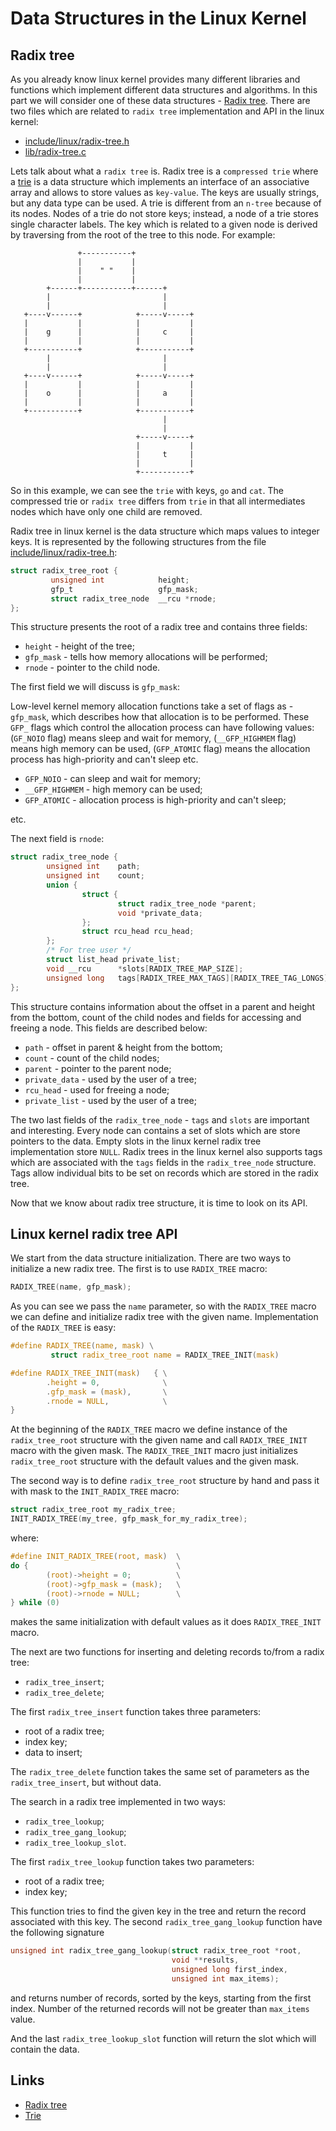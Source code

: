 Data Structures in the Linux Kernel
================================================================================

Radix tree
--------------------------------------------------------------------------------

As you already know linux kernel provides many different libraries and functions which implement different data structures and algorithms. In this part we will consider one of these data structures - [Radix tree](http://en.wikipedia.org/wiki/Radix_tree). There are two files which are related to `radix tree` implementation and API in the linux kernel:

* [include/linux/radix-tree.h](https://github.com/torvalds/linux/blob/master/include/linux/radix-tree.h)
* [lib/radix-tree.c](https://github.com/torvalds/linux/blob/master/lib/radix-tree.c)

Lets talk about what a `radix tree` is. Radix tree is a `compressed trie` where a [trie](http://en.wikipedia.org/wiki/Trie) is a data structure which implements an interface of an associative array and allows to store values as `key-value`. The keys are usually strings, but any data type can be used. A trie is different from an `n-tree` because of its nodes. Nodes of a trie do not store keys; instead, a node of a trie stores single character labels. The key which is related to a given node is derived by traversing from the root of the tree to this node. For example:


```
               +-----------+
               |           |
               |    " "    |
               |           |
        +------+-----------+------+
        |                         |
        |                         |
   +----v------+            +-----v-----+
   |           |            |           |
   |    g      |            |     c     |
   |           |            |           |
   +-----------+            +-----------+
        |                         |
        |                         |
   +----v------+            +-----v-----+
   |           |            |           |
   |    o      |            |     a     |
   |           |            |           |
   +-----------+            +-----------+
                                  |
                                  |
                            +-----v-----+
                            |           |
                            |     t     |
                            |           |
                            +-----------+
```

So in this example, we can see the `trie` with keys, `go` and `cat`. The compressed trie or `radix tree` differs from `trie` in that all intermediates nodes which have only one child are removed.

Radix tree in linux kernel is the data structure which maps values to integer keys. It is represented by the following structures from the file [include/linux/radix-tree.h](https://github.com/torvalds/linux/blob/master/include/linux/radix-tree.h):

```C
struct radix_tree_root {
         unsigned int            height;
         gfp_t                   gfp_mask;
         struct radix_tree_node  __rcu *rnode;
};
```

This structure presents the root of a radix tree and contains three fields:

* `height`   - height of the tree;
* `gfp_mask` - tells how memory allocations will be performed;
* `rnode`    - pointer to the child node.

The first field we will discuss is `gfp_mask`:

Low-level kernel memory allocation functions take a set of flags as - `gfp_mask`, which describes how that allocation is to be performed. These `GFP_` flags which control the allocation process can have following values: (`GF_NOIO` flag) means sleep and wait for memory, (`__GFP_HIGHMEM` flag) means high memory can be used, (`GFP_ATOMIC` flag) means the allocation process has high-priority and can't sleep etc.

* `GFP_NOIO` - can sleep and wait for memory;
* `__GFP_HIGHMEM` - high memory can be used;
* `GFP_ATOMIC` - allocation process is high-priority and can't sleep;

etc.

The next field is `rnode`:

```C
struct radix_tree_node {
        unsigned int    path;
        unsigned int    count;
        union {
                struct {
                        struct radix_tree_node *parent;
                        void *private_data;
                };
                struct rcu_head rcu_head;
        };
        /* For tree user */
        struct list_head private_list;
        void __rcu      *slots[RADIX_TREE_MAP_SIZE];
        unsigned long   tags[RADIX_TREE_MAX_TAGS][RADIX_TREE_TAG_LONGS];
};
```

This structure contains information about the offset in a parent and height from the bottom, count of the child nodes and fields for accessing and freeing a node. This fields are described below:

* `path` - offset in parent & height from the bottom;
* `count` - count of the child nodes;
* `parent` - pointer to the parent node;
* `private_data` - used by the user of a tree;
* `rcu_head` - used for freeing a node;
* `private_list` - used by the user of a tree;

The two last fields of the `radix_tree_node` - `tags` and `slots` are important and interesting. Every node can contains a set of slots which are store pointers to the data. Empty slots in the linux kernel radix tree implementation store `NULL`. Radix trees in the linux kernel also supports tags which are associated with the `tags` fields in the `radix_tree_node` structure. Tags allow individual bits to be set on records which are stored in the radix tree.

Now that we know about radix tree structure, it is time to look on its API.

Linux kernel radix tree API
---------------------------------------------------------------------------------

We start from the data structure initialization. There are two ways to initialize a new radix tree. The first is to use `RADIX_TREE` macro:

```C
RADIX_TREE(name, gfp_mask);
````

As you can see we pass the `name` parameter, so with the `RADIX_TREE` macro we can define and initialize radix tree with the given name. Implementation of the `RADIX_TREE` is easy:

```C
#define RADIX_TREE(name, mask) \
         struct radix_tree_root name = RADIX_TREE_INIT(mask)

#define RADIX_TREE_INIT(mask)   { \
        .height = 0,              \
        .gfp_mask = (mask),       \
        .rnode = NULL,            \
}
```

At the beginning of the `RADIX_TREE` macro we define instance of the `radix_tree_root` structure with the given name and call `RADIX_TREE_INIT` macro with the given mask. The `RADIX_TREE_INIT` macro just initializes `radix_tree_root` structure with the default values and the given mask.

The second way is to define `radix_tree_root` structure by hand and pass it with mask to the `INIT_RADIX_TREE` macro:

```C
struct radix_tree_root my_radix_tree;
INIT_RADIX_TREE(my_tree, gfp_mask_for_my_radix_tree);
```

where:

```C
#define INIT_RADIX_TREE(root, mask)  \
do {                                 \
        (root)->height = 0;          \
        (root)->gfp_mask = (mask);   \
        (root)->rnode = NULL;        \
} while (0)
```

makes the same initialization with default values as it does `RADIX_TREE_INIT` macro.

The next are two functions for inserting and deleting records to/from a radix tree:

* `radix_tree_insert`;
* `radix_tree_delete`;

The first `radix_tree_insert` function takes three parameters:

* root of a radix tree;
* index key;
* data to insert;

The `radix_tree_delete` function takes the same set of parameters as the `radix_tree_insert`, but without data.

The search in a radix tree implemented in two ways:

* `radix_tree_lookup`;
* `radix_tree_gang_lookup`;
* `radix_tree_lookup_slot`.

The first `radix_tree_lookup` function takes two parameters:

* root of a radix tree;
* index key;

This function tries to find the given key in the tree and return the record associated with this key. The second `radix_tree_gang_lookup` function have the following signature

```C
unsigned int radix_tree_gang_lookup(struct radix_tree_root *root,
                                    void **results,
                                    unsigned long first_index,
                                    unsigned int max_items);
```

and returns number of records, sorted by the keys, starting from the first index. Number of the returned records will not be greater than `max_items` value.

And the last `radix_tree_lookup_slot` function will return the slot which will contain the data.

Links
---------------------------------------------------------------------------------

* [Radix tree](http://en.wikipedia.org/wiki/Radix_tree)
* [Trie](http://en.wikipedia.org/wiki/Trie)
